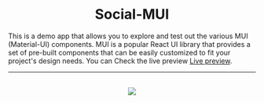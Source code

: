<h1 align="center">Social-MUI</h1>

This is a demo app that allows you to explore and test out the various MUI (Material-UI) components. MUI is a popular React UI library that provides a set of pre-built components that can be easily customized to fit your project's design needs.
You can Check the live preview [Live preview](https://social-mui.vercel.app/).

<hr/><br/>
<div align="center"><img src="./src/assets/demo.gif" align="center" /></div>
